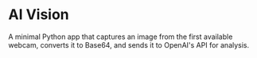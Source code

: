 # AI Vision

A minimal Python app that captures an image from the first available webcam, converts it to Base64, and sends it to OpenAI's API for analysis.
